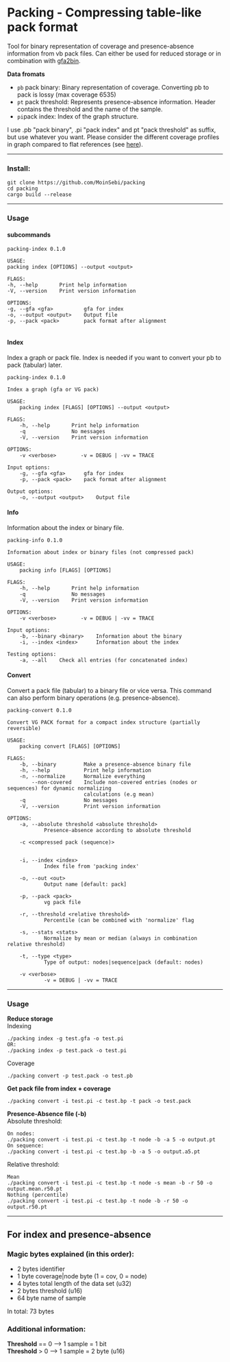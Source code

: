 # Packing - Compressing table-like pack format
Tool for binary representation of coverage and presence-absence information from vb pack files.
Can either be used for reduced storage or in combination with [gfa2bin](https://github.com/MoinSebi/gfa2bin).  

**Data fromats**  
- ```pb``` pack binary: Binary representation of coverage. Converting pb to pack is lossy (max coverage 6535)
- ```pt``` pack threshold: Represents presence-absence information. Header contains the threshold and the name of the sample.
- ```pi```pack index: Index of the graph structure.  


I use .pb "pack binary", .pi "pack index" and pt "pack threshold" as suffix, but use whatever you want. Please consider the different coverage profiles in graph compared to flat references (see [here](./images/cov_dis.png)). 



___ 
### Install: 

```
git clone https://github.com/MoinSebi/packing
cd packing
cargo build --release
```
___
### Usage
#### subcommands
```
packing-index 0.1.0

USAGE:
packing index [OPTIONS] --output <output>

FLAGS:
-h, --help       Print help information
-V, --version    Print version information

OPTIONS:
-g, --gfa <gfa>          gfa for index
-o, --output <output>    Output file
-p, --pack <pack>        pack format after alignment


```
#### Index

Index a graph or pack file. Index is needed if you want to convert your pb to pack (tabular) later. 
``` 
packing-index 0.1.0

Index a graph (gfa or VG pack)

USAGE:
    packing index [FLAGS] [OPTIONS] --output <output>

FLAGS:
    -h, --help       Print help information
    -q               No messages
    -V, --version    Print version information

OPTIONS:
    -v <verbose>        -v = DEBUG | -vv = TRACE

Input options:
    -g, --gfa <gfa>      gfa for index
    -p, --pack <pack>    pack format after alignment

Output options:
    -o, --output <output>    Output file

```
#### Info
Information about the index or binary file.
``` 
packing-info 0.1.0

Information about index or binary files (not compressed pack)

USAGE:
    packing info [FLAGS] [OPTIONS]

FLAGS:
    -h, --help       Print help information
    -q               No messages
    -V, --version    Print version information

OPTIONS:
    -v <verbose>        -v = DEBUG | -vv = TRACE

Input options:
    -b, --binary <binary>    Information about the binary
    -i, --index <index>      Information about the index

Testing options:
    -a, --all    Check all entries (for concatenated index)
```

#### Convert
Convert a pack file (tabular) to a binary file or vice versa. This command can also perform binary operations (e.g. presence-absence).
```
packing-convert 0.1.0

Convert VG PACK format for a compact index structure (partially reversible)

USAGE:
    packing convert [FLAGS] [OPTIONS]

FLAGS:
    -b, --binary         Make a presence-absence binary file
    -h, --help           Print help information
    -n, --normalize      Normalize everything
        --non-covered    Include non-covered entries (nodes or sequences) for dynamic normalizing
                         calculations (e.g mean)
    -q                   No messages
    -V, --version        Print version information

OPTIONS:
    -a, --absolute threshold <absolute threshold>
            Presence-absence according to absolute threshold

    -c <compressed pack (sequence)>
            

    -i, --index <index>
            Index file from 'packing index'

    -o, --out <out>
            Output name [default: pack]

    -p, --pack <pack>
            vg pack file

    -r, --threshold <relative threshold>
            Percentile (can be combined with 'normalize' flag

    -s, --stats <stats>
            Normalize by mean or median (always in combination relative threshold)

    -t, --type <type>
            Type of output: nodes|sequence|pack (default: nodes)

    -v <verbose>
            -v = DEBUG | -vv = TRACE
```
--- 
### Usage

**Reduce storage**  
Indexing
``` 
./packing index -g test.gfa -o test.pi 
OR: 
./packing index -p test.pack -o test.pi 
```
Coverage
```
./packing convert -p test.pack -o test.pb  
```

**Get pack file from index + coverage**
``` 
./packing convert -i test.pi -c test.bp -t pack -o test.pack   
```

**Presence-Absence file (-b)**    
Absolute threshold: 
```
On nodes: 
./packing convert -i test.pi -c test.bp -t node -b -a 5 -o output.pt
On sequence:  
./packing convert -i test.pi -c test.bp -b -a 5 -o output.a5.pt
```
Relative threshold: 
```
Mean
./packing convert -i test.pi -c test.bp -t node -s mean -b -r 50 -o output.mean.r50.pt
Nothing (percentile)
./packing convert -i test.pi -c test.bp -t node -b -r 50 -o output.r50.pt
```

---

## For index and presence-absence
### Magic bytes explained (in this order): 
- 2 bytes identifier
- 1 byte coverage|node byte  (1 = cov, 0 = node) 
- 4 bytes total length of the data set (u32)
- 2 bytes threshold (u16)
- 64 byte name of sample

In total: 73 bytes

### Additional information:    

**Threshold** == 0 --> 1 sample = 1 bit  
**Threshold** > 0 --> 1 sample = 2 byte (u16)        
  




